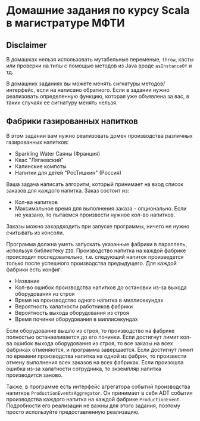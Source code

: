 # Домашние задания по курсу Scala в магистратуре МФТИ

## Disclaimer
В домашках нельзя использовать мутабельные переменые, `throw`, касты или проверки на типы с помощью методов из Java вроде `asInstanceOf` и тд. 

В домашних заданиях вы можете менять сигнатуры методов/интерфейс, если на написано обратного. Если в задании нужно реализовать определенную функцию, которая уже объявлена за вас, в таких случаях ее сигнатуру менять нельзя.

## Фабрики газированных напитков
В этом задании вам нужно реализовать домен производства различных газированных напитков:
* Sparkling Water Саяны (Франция)
* Квас "Лягаевский"
* Калинские компоты
* Напитки для детей "РосТишкин" (Россия)


Ваша задача написать алгоритм, который принимает на вход список заказов для каждого напитка. Заказ состоит из:
* Кол-ва напитков
* Максимальное время для выполнения заказа - опционально. Если не указано, то пытаемся произвести нужное кол-во напитков.

Заказы можно захардкодить при запуске программы, ничего не нужно считывать из консоли.

Программа должна уметь запускать указанные фабрики в параллель, используя библиотеку `ZIO`. Производство напитка на каждой фабрике происходит последовательно, т.е. следующий напиток произведется только после успешного производства предыдущего. Для каждой фабрики есть конфиг:
* Название
* Кол-во ошибок производства напитков до остановки из-за выхода оборудования из строя
* Время на производство одного напитка в миллисекундах
* Вероятность халатности работников фабрики
* Вероятность выхода оборудования из строя
* Время починки оборудования в миллисекундах

Если оборудование вышло из строя, то производство на фабрике полностью останавливается до его починки. 
Если достигнут лимит кол-ва ошибок выхода оборудования из строя, то все заказы на всех фабриках отменяются, и программа завершается.
Если достигнут лимит по времени производства напитка на одной из фабрик, то произвести отмену выполнения всех заказов на всех фабриках.
Если произошла ошибка из-за халатности сотрудника, то экземпляр напитка производится заново.

Также, в программе есть интерфейс агрегатора событий производства напитков `ProductionEventsAggregator`. Он принимает в себя ADT события производства каждого напитка на каждой фабрике `ProductionEvent`. Подробности его реализации не важны для этого задания, поэтому просто используйте предоставленную реализацию. 


